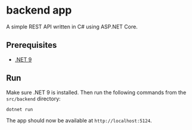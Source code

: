 # backend app

A simple REST API written in C# using ASP.NET Core.

## Prerequisites

- [.NET 9](https://dotnet.microsoft.com/en-us/download/dotnet)

## Run

Make sure .NET 9 is installed. Then run the following commands from the `src/backend` directory:

```shell
dotnet run
```

The app should now be available at `http://localhost:5124`.